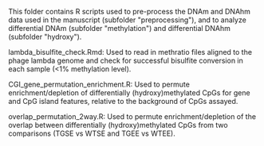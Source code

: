 This folder contains R scripts used to pre-process the DNAm and DNAhm data used in the manuscript (subfolder "preprocessing"), and to analyze differential DNAm (subfolder "methylation") and differential DNAhm (subfolder "hydroxy").

lambda_bisulfite_check.Rmd: Used to read in methratio files aligned to the phage lambda genome and check for successful bisulfite conversion in each sample (<1% methylation level).

CGI_gene_permutation_enrichment.R: Used to permute enrichment/depletion of differentially (hydroxy)methylated CpGs for gene and CpG island features, relative to the background of CpGs assayed.

overlap_permutation_2way.R: Used to permute enrichment/depletion of the overlap between differentially (hydroxy)methylated CpGs from two comparisons (TGSE vs WTSE and TGEE vs WTEE).
